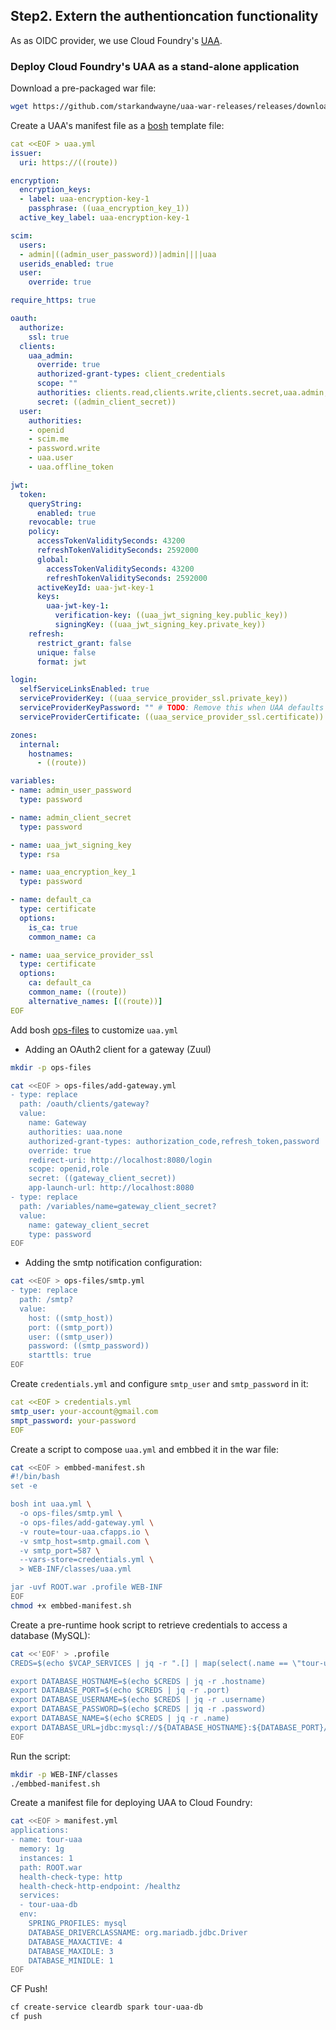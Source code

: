 ## Step2. Extern the authentioncation functionality


As as OIDC provider, we use Cloud Foundry's [UAA](https://github.com/cloudfoundry/uaa).

### Deploy Cloud Foundry's UAA as a stand-alone application

Download a pre-packaged war file:

```bash
wget https://github.com/starkandwayne/uaa-war-releases/releases/download/v4.26.0/cloudfoundry-identity-uaa-4.26.0.war -O ROOT.war
```

Create a UAA's manifest file as a [bosh](https://bosh.io/docs/cli-int/) template file:

```yaml
cat <<EOF > uaa.yml
issuer:
  uri: https://((route))

encryption:
  encryption_keys:
  - label: uaa-encryption-key-1
    passphrase: ((uaa_encryption_key_1))
  active_key_label: uaa-encryption-key-1

scim:
  users:
  - admin|((admin_user_password))|admin||||uaa
  userids_enabled: true
  user:
    override: true

require_https: true

oauth:
  authorize:
    ssl: true
  clients:
    uaa_admin:
      override: true
      authorized-grant-types: client_credentials
      scope: ""
      authorities: clients.read,clients.write,clients.secret,uaa.admin,scim.read,scim.write,password.write
      secret: ((admin_client_secret))
  user:
    authorities:
    - openid
    - scim.me
    - password.write
    - uaa.user
    - uaa.offline_token

jwt:
  token:
    queryString:
      enabled: true
    revocable: true
    policy:
      accessTokenValiditySeconds: 43200
      refreshTokenValiditySeconds: 2592000
      global:
        accessTokenValiditySeconds: 43200
        refreshTokenValiditySeconds: 2592000
      activeKeyId: uaa-jwt-key-1
      keys:
        uaa-jwt-key-1:
          verification-key: ((uaa_jwt_signing_key.public_key))
          signingKey: ((uaa_jwt_signing_key.private_key))
    refresh:
      restrict_grant: false
      unique: false
      format: jwt

login:
  selfServiceLinksEnabled: true
  serviceProviderKey: ((uaa_service_provider_ssl.private_key))
  serviceProviderKeyPassword: "" # TODO: Remove this when UAA defaults this value
  serviceProviderCertificate: ((uaa_service_provider_ssl.certificate))

zones:
  internal:
    hostnames:
      - ((route))

variables:
- name: admin_user_password
  type: password

- name: admin_client_secret
  type: password

- name: uaa_jwt_signing_key
  type: rsa

- name: uaa_encryption_key_1
  type: password

- name: default_ca
  type: certificate
  options:
    is_ca: true
    common_name: ca

- name: uaa_service_provider_ssl
  type: certificate
  options:
    ca: default_ca
    common_name: ((route))
    alternative_names: [((route))]
EOF
```

Add bosh [ops-files](https://bosh.io/docs/cli-ops-files/) to customize `uaa.yml`

* Adding an OAuth2 client for a gateway (Zuul)

```bash
mkdir -p ops-files

cat <<EOF > ops-files/add-gateway.yml
- type: replace
  path: /oauth/clients/gateway?
  value:
    name: Gateway
    authorities: uaa.none
    authorized-grant-types: authorization_code,refresh_token,password
    override: true
    redirect-uri: http://localhost:8080/login
    scope: openid,role
    secret: ((gateway_client_secret))
    app-launch-url: http://localhost:8080
- type: replace
  path: /variables/name=gateway_client_secret?
  value:
    name: gateway_client_secret
    type: password
EOF
```

* Adding the smtp notification configuration:

```bash
cat <<EOF > ops-files/smtp.yml
- type: replace
  path: /smtp?
  value:
    host: ((smtp_host))
    port: ((smtp_port))
    user: ((smtp_user))
    password: ((smtp_password))
    starttls: true
EOF
```


Create `credentials.yml` and configure `smtp_user` and `smtp_password` in it:

```yaml
cat <<EOF > credentials.yml
smtp_user: your-account@gmail.com
smpt_password: your-password
EOF
```

Create a script to compose `uaa.yml` and embbed it in the war file:

```bash
cat <<EOF > embbed-manifest.sh 
#!/bin/bash
set -e

bosh int uaa.yml \
  -o ops-files/smtp.yml \
  -o ops-files/add-gateway.yml \
  -v route=tour-uaa.cfapps.io \
  -v smtp_host=smtp.gmail.com \
  -v smtp_port=587 \
  --vars-store=credentials.yml \
  > WEB-INF/classes/uaa.yml

jar -uvf ROOT.war .profile WEB-INF
EOF
chmod +x embbed-manifest.sh 
```

Create a pre-runtime hook script to retrieve credentials to access a database (MySQL):

```bash
cat <<'EOF' > .profile
CREDS=$(echo $VCAP_SERVICES | jq -r ".[] | map(select(.name == \"tour-uaa-db\"))[0].credentials")

export DATABASE_HOSTNAME=$(echo $CREDS | jq -r .hostname)
export DATABASE_PORT=$(echo $CREDS | jq -r .port)
export DATABASE_USERNAME=$(echo $CREDS | jq -r .username)
export DATABASE_PASSWORD=$(echo $CREDS | jq -r .password)
export DATABASE_NAME=$(echo $CREDS | jq -r .name)
export DATABASE_URL=jdbc:mysql://${DATABASE_HOSTNAME}:${DATABASE_PORT}/${DATABASE_NAME}
EOF
```


Run the script:

```bash
mkdir -p WEB-INF/classes
./embbed-manifest.sh 
```

Create a manifest file for deploying UAA to Cloud Foundry:

```bash
cat <<EOF > manifest.yml
applications:
- name: tour-uaa
  memory: 1g
  instances: 1
  path: ROOT.war
  health-check-type: http
  health-check-http-endpoint: /healthz
  services:
  - tour-uaa-db
  env:
    SPRING_PROFILES: mysql
    DATABASE_DRIVERCLASSNAME: org.mariadb.jdbc.Driver
    DATABASE_MAXACTIVE: 4
    DATABASE_MAXIDLE: 3
    DATABASE_MINIDLE: 1
EOF
```

CF Push!

```bash
cf create-service cleardb spark tour-uaa-db
cf push
```
